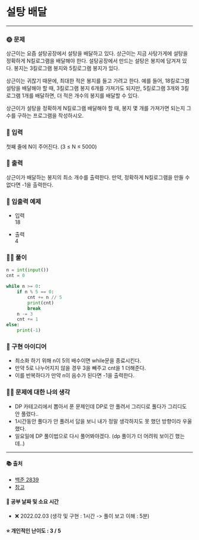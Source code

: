 # 설탕 배달

-----
### 🌞 문제
상근이는 요즘 설탕공장에서 설탕을 배달하고 있다. 상근이는 지금 사탕가게에 설탕을 정확하게 N킬로그램을 배달해야 한다. 설탕공장에서 만드는 설탕은 봉지에 담겨져 있다. 봉지는 3킬로그램 봉지와 5킬로그램 봉지가 있다.

상근이는 귀찮기 때문에, 최대한 적은 봉지를 들고 가려고 한다. 예를 들어, 18킬로그램 설탕을 배달해야 할 때, 3킬로그램 봉지 6개를 가져가도 되지만, 5킬로그램 3개와 3킬로그램 1개를 배달하면, 더 적은 개수의 봉지를 배달할 수 있다.

상근이가 설탕을 정확하게 N킬로그램 배달해야 할 때, 봉지 몇 개를 가져가면 되는지 그 수를 구하는 프로그램을 작성하시오.

### 📝 입력
첫째 줄에 N이 주어진다. (3 ≤ N ≤ 5000)

### 👋 출력 
상근이가 배달하는 봉지의 최소 개수를 출력한다. 만약, 정확하게 N킬로그램을 만들 수 없다면 -1을 출력한다.

### 🚩 입출력 예제
- 입력  
18  
  
- 출력  
4  
  
### 👩‍💻 풀이
```python
n = int(input())
cnt = 0

while n >= 0:
    if n % 5 == 0:
        cnt += n // 5
        print(cnt)
        break
    n -= 3
    cnt += 1
else:
    print(-1)
```

### 🔑 구현 아이디어
- 최소화 하기 위해 n이 5의 배수이면 while문을 종료시킨다.
- 만약 5로 나누어지지 않을 경우 3을 빼주고 cnt을 1 더해준다.
- 이를 반복하다가 만약 n이 음수가 된다면 -1을 출력한다.
  
### 🙋‍♀ 문제에 대한 나의 생각
- DP 카테고리에서 뽑아서 푼 문제인데 DP로 안 풀려서 그리디로 풀다가 그리디도 안 풀렸다..
- 1시간동안 풀다가 안 풀려서 답을 보니 내가 정말 생각하지도 못 했던 방향이라 우울했다.
- 일요일에 DP 풀이법으로 다시 풀어봐야겠다. (dp 풀이가 더 어려워 보이긴 했는데..)

-------------
#### 📚 출처
- [백준 2839](https://www.acmicpc.net/problem/2839)
- [참고](https://ooyoung.tistory.com/81)
#### 📅 공부 날짜 및 소요 시간
- ❌ 2022.02.03 (생각 및 구현 : 1시간 -> 풀이 보고 이해 : 5분)  
#### ⭐ 개인적인 난이도 : 3 / 5